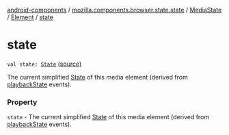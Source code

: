 [android-components](../../../index.md) / [mozilla.components.browser.state.state](../../index.md) / [MediaState](../index.md) / [Element](index.md) / [state](./state.md)

# state

`val state: `[`State`](../../../mozilla.components.concept.engine.media/-media/-state/index.md) [(source)](https://github.com/mozilla-mobile/android-components/blob/master/components/browser/state/src/main/java/mozilla/components/browser/state/state/MediaState.kt#L45)

The current simplified [State](../-state/index.md) of this media element (derived from [playbackState](playback-state.md)
events).

### Property

`state` - The current simplified [State](../-state/index.md) of this media element (derived from [playbackState](playback-state.md)
events).